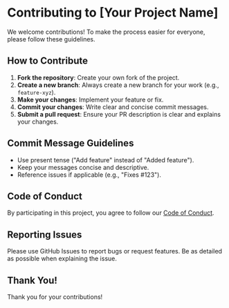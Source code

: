 # Contributing to [Your Project Name]

We welcome contributions! To make the process easier for everyone, please follow these guidelines.

## How to Contribute

1. **Fork the repository**: Create your own fork of the project.
2. **Create a new branch**: Always create a new branch for your work (e.g., `feature-xyz`).
3. **Make your changes**: Implement your feature or fix.
4. **Commit your changes**: Write clear and concise commit messages.
5. **Submit a pull request**: Ensure your PR description is clear and explains your changes.

## Commit Message Guidelines

- Use present tense ("Add feature" instead of "Added feature").
- Keep your messages concise and descriptive.
- Reference issues if applicable (e.g., "Fixes #123").

## Code of Conduct

By participating in this project, you agree to follow our [Code of Conduct](link-to-code-of-conduct).

## Reporting Issues

Please use GitHub Issues to report bugs or request features. Be as detailed as possible when explaining the issue.

## Thank You!

Thank you for your contributions!
